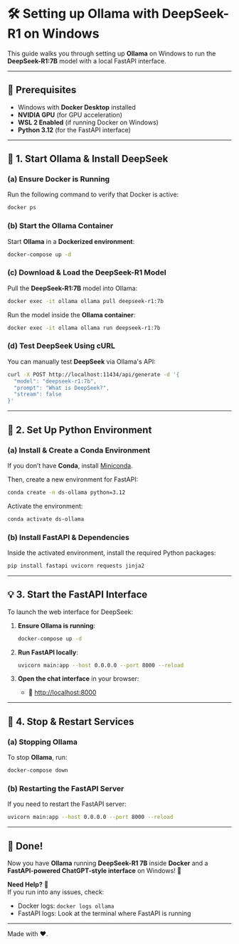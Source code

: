 # 🛠️ Setting up Ollama with DeepSeek-R1 on Windows

This guide walks you through setting up **Ollama** on Windows to run the **DeepSeek-R1:7B** model with a local FastAPI interface.

---

## 📌 **Prerequisites**
- Windows with **Docker Desktop** installed
- **NVIDIA GPU** (for GPU acceleration)
- **WSL 2 Enabled** (if running Docker on Windows)
- **Python 3.12** (for the FastAPI interface)

---

## 🚀 **1. Start Ollama & Install DeepSeek**
### **(a) Ensure Docker is Running**
Run the following command to verify that Docker is active:

```sh
docker ps
```

### **(b) Start the Ollama Container**
Start **Ollama** in a **Dockerized environment**:

```sh
docker-compose up -d
```

### **(c) Download & Load the DeepSeek-R1 Model**
Pull the **DeepSeek-R1:7B** model into Ollama:

```sh
docker exec -it ollama ollama pull deepseek-r1:7b
```

Run the model inside the **Ollama container**:

```sh
docker exec -it ollama ollama run deepseek-r1:7b
```

### **(d) Test DeepSeek Using cURL**
You can manually test **DeepSeek** via Ollama's API:

```sh
curl -X POST http://localhost:11434/api/generate -d '{
  "model": "deepseek-r1:7b",
  "prompt": "What is DeepSeek?",
  "stream": false
}'
```

---

## 🐍 **2. Set Up Python Environment**
### **(a) Install & Create a Conda Environment**
If you don’t have **Conda**, install [Miniconda](https://docs.conda.io/en/latest/miniconda.html).

Then, create a new environment for FastAPI:

```sh
conda create -n ds-ollama python=3.12
```

Activate the environment:

```sh
conda activate ds-ollama
```

### **(b) Install FastAPI & Dependencies**
Inside the activated environment, install the required Python packages:

```sh
pip install fastapi uvicorn requests jinja2
```

---

## 💡 **3. Start the FastAPI Interface**
To launch the web interface for DeepSeek:

1. **Ensure Ollama is running**:
   ```sh
   docker-compose up -d
   ```

2. **Run FastAPI locally**:
   ```sh
   uvicorn main:app --host 0.0.0.0 --port 8000 --reload
   ```

3. **Open the chat interface** in your browser:
   - 📌 [http://localhost:8000](http://localhost:8000)

---

## 🔄 **4. Stop & Restart Services**
### **(a) Stopping Ollama**
To stop **Ollama**, run:

```sh
docker-compose down
```

### **(b) Restarting the FastAPI Server**
If you need to restart the FastAPI server:

```sh
uvicorn main:app --host 0.0.0.0 --port 8000 --reload
```

---

## 🎯 **Done!**
Now you have **Ollama** running **DeepSeek-R1 7B** inside **Docker** and a **FastAPI-powered ChatGPT-style interface** on Windows! 🚀

**Need Help?** 🤔  
If you run into any issues, check:
- Docker logs: `docker logs ollama`
- FastAPI logs: Look at the terminal where FastAPI is running

---

Made with :heart:.
